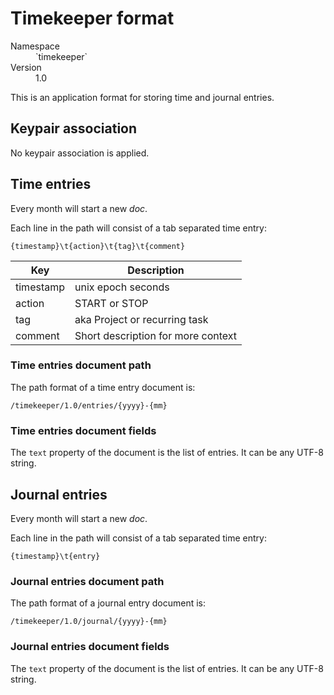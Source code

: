 # Timekeeper format

<dl>
	<dt>Namespace</dt><dd>`timekeeper`</dd>
	<dt>Version</dt><dd>1.0</dd>
</dl>

This is an application format for storing time and journal entries.

## Keypair association

No keypair association is applied.

## Time entries

Every month will start a new _doc_.

Each line in the path will consist of a tab separated time entry:

    {timestamp}\t{action}\t{tag}\t{comment}

| Key       | Description                        |
| --------- | ---------------------------------- |
| timestamp | unix epoch seconds                 |
| action    | START or STOP                      |
| tag       | aka Project or recurring task      |
| comment   | Short description for more context |

### Time entries document path

The path format of a time entry document is:

```
/timekeeper/1.0/entries/{yyyy}-{mm}
```

### Time entries document fields

The `text` property of the document is the list of entries. It can be any UTF-8
string.

## Journal entries

Every month will start a new _doc_.

Each line in the path will consist of a tab separated time entry:

    {timestamp}\t{entry}

### Journal entries document path

The path format of a journal entry document is:

```
/timekeeper/1.0/journal/{yyyy}-{mm}
```

### Journal entries document fields

The `text` property of the document is the list of entries. It can be any UTF-8
string.
